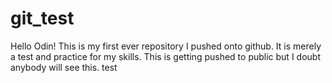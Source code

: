 # git_test
Hello Odin!
This is my first ever repository I pushed onto github.
It is merely a test and practice for my skills.
This is getting pushed to public but I doubt anybody will see this. test